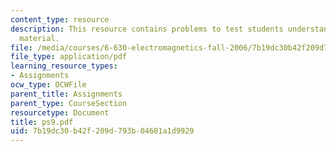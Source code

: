 ```yaml
---
content_type: resource
description: This resource contains problems to test students understanding of course
  material.
file: /media/courses/6-630-electromagnetics-fall-2006/7b19dc30b42f209d793b04601a1d9929_ps9.pdf
file_type: application/pdf
learning_resource_types:
- Assignments
ocw_type: OCWFile
parent_title: Assignments
parent_type: CourseSection
resourcetype: Document
title: ps9.pdf
uid: 7b19dc30-b42f-209d-793b-04601a1d9929
---
```

